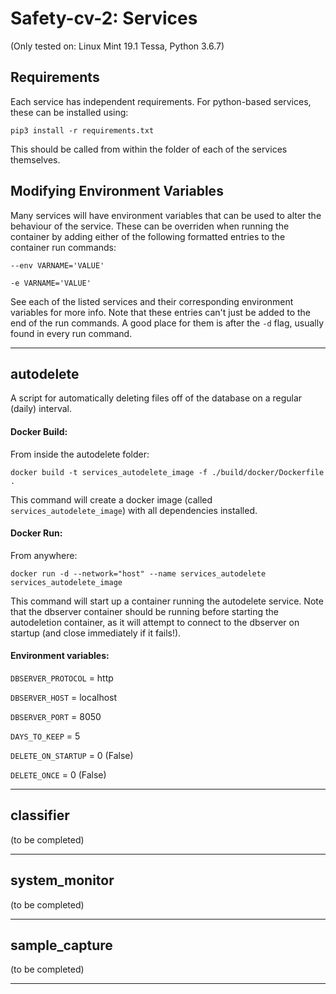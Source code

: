 # Safety-cv-2: Services

(Only tested on: Linux Mint 19.1 Tessa, Python 3.6.7)

## Requirements

Each service has independent requirements. For python-based services, these can be installed using:

`pip3 install -r requirements.txt`

This should be called from within the folder of each of the services themselves.

## Modifying Environment Variables

Many services will have environment variables that can be used to alter the behaviour of the service. These can be overriden when running the container by adding either of the following formatted entries to the container run commands:

 `--env VARNAME='VALUE'` 

 `-e VARNAME='VALUE'` 

See each of the listed services and their corresponding environment variables for more info. Note that these entries can't just be added to the end of the run commands. A good place for them is after the `-d` flag, usually found in every run command.

---

## autodelete

A script for automatically deleting files off of the database on a regular (daily) interval.

#### Docker Build:

From inside the autodelete folder:

`docker build -t services_autodelete_image -f ./build/docker/Dockerfile .`

This command will create a docker image (called `services_autodelete_image`) with all dependencies installed.

#### Docker Run:

From anywhere:

`docker run -d --network="host" --name services_autodelete services_autodelete_image`

This command will start up a container running the autodelete service. Note that the dbserver container should be running before starting the autodeletion container, as it will attempt to connect to the dbserver on startup (and close immediately if it fails!).

#### Environment variables:

`DBSERVER_PROTOCOL` = http

`DBSERVER_HOST` = localhost

`DBSERVER_PORT` = 8050

`DAYS_TO_KEEP` = 5

`DELETE_ON_STARTUP` = 0 (False)

`DELETE_ONCE` = 0 (False)

---

## classifier

(to be completed)

---

## system_monitor

(to be completed)

---

## sample_capture

(to be completed)

---
